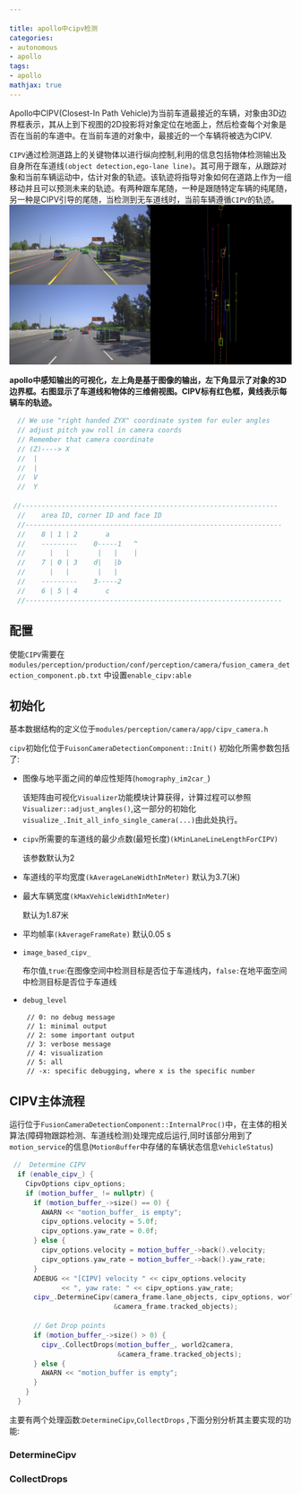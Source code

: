 ```yaml
---

title: apollo中cipv检测
categories:
- autonomous
- apollo
tags:
- apollo
mathjax: true
---
```


Apollo中CIPV(Closest-In Path Vehicle)为当前车道最接近的车辆，对象由3D边界框表示，其从上到下视图的2D投影将对象定位在地面上，然后检查每个对象是否在当前的车道中。在当前车道的对象中，最接近的一个车辆将被选为CIPV.

<!--more-->

`CIPV`通过检测道路上的关键物体以进行纵向控制,利用的信息包括物体检测输出及自身所在车道线`(object detection,ego-lane line)`。其可用于跟车，从跟踪对象和当前车辆运动中，估计对象的轨迹。该轨迹将指导对象如何在道路上作为一组移动并且可以预测未来的轨迹。有两种跟车尾随，一种是跟随特定车辆的纯尾随，另一种是CIPV引导的尾随，当检测到无车道线时，当前车辆遵循`CIPV`的轨迹。
![](apollo-cipv/perception_visualization_apollo_3.0.png)

**apollo中感知输出的可视化，左上角是基于图像的输出，左下角显示了对象的3D边界框。右图显示了车道线和物体的三维俯视图。CIPV标有红色框，黄线表示每辆车的轨迹。**

```c++
  // We use "right handed ZYX" coordinate system for euler angles
  // adjust pitch yaw roll in camera coords
  // Remember that camera coordinate
  // (Z)----> X
  //  |
  //  |
  //  V
  //  Y

 //----------------------------------------------------------------
  //    area ID, corner ID and face ID
  //----------------------------------------------------------------
  //    8 | 1 | 2       a
  //    ---------    0-----1   ^
  //      |   |       |   |    |
  //    7 | 0 | 3    d|   |b
  //      |   |       |   |
  //    ---------    3-----2
  //    6 | 5 | 4       c
  //----------------------------------------------------------------
```



## 配置

使能`CIPV`需要在`modules/perception/production/conf/perception/camera/fusion_camera_detection_component.pb.txt` 中设置`enable_cipv:able` 

## 初始化

基本数据结构的定义位于`modules/perception/camera/app/cipv_camera.h`

`cipv`初始化位于`FuisonCameraDetectionComponent::Init()` 
初始化所需参数包括了:

- 图像与地平面之间的单应性矩阵(`homography_im2car_`)

  该矩阵由可视化`Visualizer`功能模块计算获得，计算过程可以参照`Visualizer::adjust_angles()`,这一部分的初始化`visualize_.Init_all_info_single_camera(...)`由此处执行。

- `cipv`所需要的车道线的最少点数(最短长度)`(kMinLaneLineLengthForCIPV)`

  该参数默认为2

- 车道线的平均宽度`(kAverageLaneWidthInMeter)`
  默认为3.7(米)

- 最大车辆宽度`(kMaxVehicleWidthInMeter)`

  默认为1.87米

- 平均帧率`(kAverageFrameRate)`
  默认0.05 s

- `image_based_cipv_`

  布尔值,`true`:在图像空间中检测目标是否位于车道线内，`false:`在地平面空间中检测目标是否位于车道线

- `debug_level`

  ```
   // 0: no debug message
   // 1: minimal output
   // 2: some important output
   // 3: verbose message
   // 4: visualization
   // 5: all
   // -x: specific debugging, where x is the specific number
  ```



## CIPV主体流程

运行位于`FusionCameraDetectionComponent::InternalProc()`中，在主体的相关算法(障碍物跟踪检测、车道线检测)处理完成后运行,同时该部分用到了`motion_service`的信息(`MotionBuffer`中存储的车辆状态信息`VehicleStatus`)

```c++
 //  Determine CIPV
  if (enable_cipv_) {
    CipvOptions cipv_options;
    if (motion_buffer_ != nullptr) {
      if (motion_buffer_->size() == 0) {
        AWARN << "motion_buffer_ is empty";
        cipv_options.velocity = 5.0f;
        cipv_options.yaw_rate = 0.0f;
      } else {
        cipv_options.velocity = motion_buffer_->back().velocity;
        cipv_options.yaw_rate = motion_buffer_->back().yaw_rate;
      }
      ADEBUG << "[CIPV] velocity " << cipv_options.velocity
             << ", yaw rate: " << cipv_options.yaw_rate;
      cipv_.DetermineCipv(camera_frame.lane_objects, cipv_options, world2camera,
                          &camera_frame.tracked_objects);

      // Get Drop points
      if (motion_buffer_->size() > 0) {
        cipv_.CollectDrops(motion_buffer_, world2camera,
                           &camera_frame.tracked_objects);
      } else {
        AWARN << "motion_buffer is empty";
      }
    }
  }
```

主要有两个处理函数:`DetermineCipv`,`CollectDrops` ,下面分别分析其主要实现的功能:

### DetermineCipv





### CollectDrops



